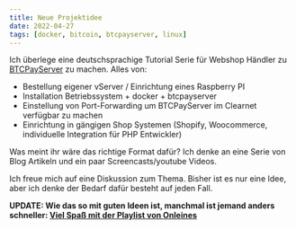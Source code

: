 ```yaml
---
title: Neue Projektidee
date: 2022-04-27
tags: [docker, bitcoin, btcpayserver, linux]
---
```


Ich überlege eine deutschsprachige Tutorial Serie für Webshop Händler zu [BTCPayServer](https://www.btcpayserver.org) zu machen. Alles von:

- Bestellung eigener vServer / Einrichtung eines Raspberry PI
- Installation Betriebssystem + docker + btcpayserver
- Einstellung von Port-Forwarding um BTCPayServer im Clearnet verfügbar zu machen
- Einrichtung in gängigen Shop Systemen (Shopify, Woocommerce, individuelle Integration für PHP Entwickler)

Was meint ihr wäre das richtige Format dafür? Ich denke an eine Serie von Blog Artikeln und ein paar Screencasts/youtube Videos.

Ich freue mich auf eine Diskussion zum Thema. Bisher ist es nur eine Idee, aber ich denke der Bedarf dafür besteht auf jeden Fall.

<b>UPDATE: Wie das so mit guten Ideen ist, manchmal ist jemand anders schneller: [Viel Spaß mit der Playlist von Onleines](https://www.youtube.com/playlist?list=PLUY9KXtnF_XopEkXxIQNsGVip9D04Nk8f)</b>